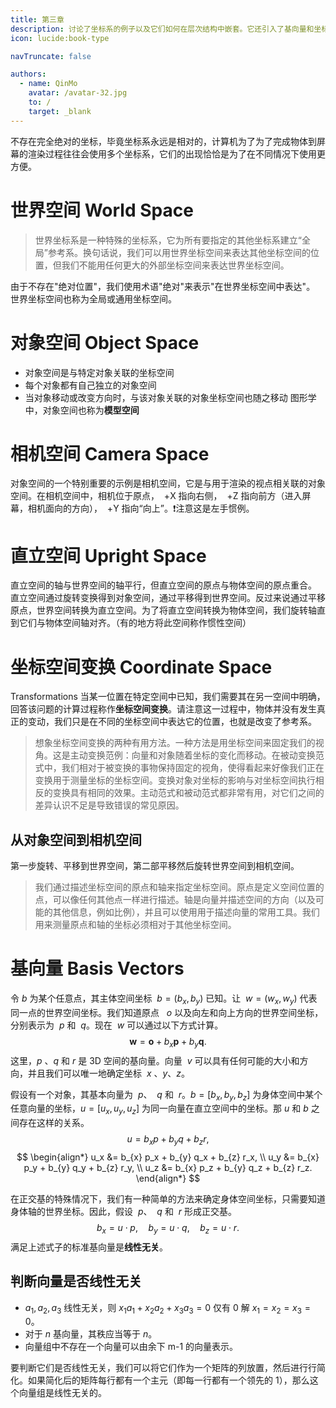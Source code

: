 ```yaml
---
title: 第三章
description: 讨论了坐标系的例子以及它们如何在层次结构中嵌套。它还引入了基向量和坐标系变换的核心概念。
icon: lucide:book-type

navTruncate: false

authors:
  - name: QinMo
    avatar: /avatar-32.jpg
    to: /
    target: _blank
---
```


<!-- Content of the page -->

不存在完全绝对的坐标，毕竟坐标系永远是相对的，计算机为了为了完成物体到屏幕的渲染过程往往会使用多个坐标系，它们的出现恰恰是为了在不同情况下使用更方便。

# 世界空间 World Space
> 世界坐标系是一种特殊的坐标系，它为所有要指定的其他坐标系建立“全局”参考系。换句话说，我们可以用世界坐标空间来表达其他坐标空间的位置，但我们不能用任何更大的外部坐标空间来表达世界坐标空间。

由于不存在"绝对位置"，我们使用术语"绝对"来表示"在世界坐标空间中表达"。
世界坐标空间也称为全局或通用坐标空间。

# 对象空间 Object Space
- 对象空间是与特定对象关联的坐标空间
- 每个对象都有自己独立的对象空间
- 当对象移动或改变方向时，与该对象关联的对象坐标空间也随之移动
图形学中，对象空间也称为**模型空间**

# 相机空间 Camera Space
对象空间的一个特别重要的示例是相机空间，它是与用于渲染的视点相关联的对象空间。在相机空间中，相机位于原点，  +X 指向右侧，  +Z 指向前方（进入屏幕，相机面向的方向），  +Y 指向“向上”。❗注意这是左手惯例。

# 直立空间 Upright Space
直立空间的轴与世界空间的轴平行，但直立空间的原点与物体空间的原点重合。
直立空间通过旋转变换得到对象空间，通过平移得到世界空间。反过来说通过平移原点，世界空间转换为直立空间。为了将直立空间转换为物体空间，我们旋转轴直到它们与物体空间轴对齐。（有的地方将此空间称作惯性空间）


# 坐标空间变换 Coordinate Space  
Transformations
当某一位置在特定空间中已知，我们需要其在另一空间中明确，回答该问题的计算过程称作**坐标空间变换**。请注意这一过程中，物体并没有发生真正的变动，我们只是在不同的坐标空间中表达它的位置，也就是改变了参考系。

> 想象坐标空间变换的两种有用方法。一种方法是用坐标空间来固定我们的视角。这是主动变换范例：向量和对象随着坐标的变化而移动。在被动变换范式中，我们相对于被变换的事物保持固定的视角，使得看起来好像我们正在变换用于测量坐标的坐标空间。变换对象对坐标的影响与对坐标空间执行相反的变换具有相同的效果。主动范式和被动范式都非常有用，对它们之间的差异认识不足是导致错误的常见原因。

## 从对象空间到相机空间
第一步旋转、平移到世界空间，第二部平移然后旋转世界空间到相机空间。

> 我们通过描述坐标空间的原点和轴来指定坐标空间。原点是定义空间位置的点，可以像任何其他点一样进行描述。轴是向量并描述空间的方向（以及可能的其他信息，例如比例），并且可以使用用于描述向量的常用工具。我们用来测量原点和轴的坐标必须相对于其他坐标空间。

# 基向量 Basis Vectors
令 $b$ 为某个任意点，其主体空间坐标  $b=(b_x,b_y)$ 已知。让  $w=(w_x,w_y)$ 代表同一点的世界空间坐标。我们知道原点   $o$ 以及向左和向上方向的世界空间坐标，分别表示为  $p$ 和  $q$。现在  $w$ 可以通过以下方式计算。
$$
\mathbf{w}=\mathbf{o}+b_x\mathbf{p}+b_y\mathbf{q}.
$$
这里，$p$ 、$q$ 和 $r$ 是 3D 空间的基向量。向量  $v$ 可以具有任何可能的大小和方向，并且我们可以唯一地确定坐标  $x$ 、$y$、$z$。

假设有一个对象，其基本向量为  $p$、  $q$ 和  $r$。$b=[b_x,b_y,b_z]$ 为身体空间中某个任意向量的坐标，$u=[u_x,u_y,u_z]$ 为同一向量在直立空间中的坐标。那 $u$ 和 $b$ 之间存在这样的关系。
$$
u = b_x p + b_y q + b_z r,
$$
$$
\begin{align*}
u_x &= b_{x} p_x + b_{y} q_x + b_{z} r_x, \\
u_y &= b_{x} p_y + b_{y} q_y + b_{z} r_y, \\
u_z &= b_{x} p_z + b_{y} q_z + b_{z} r_z.
\end{align*}
$$

在正交基的特殊情况下，我们有一种简单的方法来确定身体空间坐标，只需要知道身体轴的世界坐标。因此，假设  $p$、  $q$ 和  $r$ 形成正交基。
$$
b_x = u \cdot p, \quad b_y = u \cdot q, \quad b_z = u \cdot r.
$$
满足上述式子的标准基向量是**线性无关**。
## 判断向量是否线性无关
-  $a_1,a_2,a_3$ 线性无关，则 ${x_1}{a_1}+{x_2}{a_2}+{x_3}{a_3} = 0$ 仅有 0 解 $x_1=x_2=x_3=0$。
- 对于 $n$ 基向量，其秩应当等于 $n$。
- 向量组中不存在一个向量可以由余下 m-1 的向量表示。

要判断它们是否线性无关，我们可以将它们作为一个矩阵的列放置，然后进行行简化。如果简化后的矩阵每行都有一个主元（即每一行都有一个领先的 1），那么这个向量组是线性无关的。
